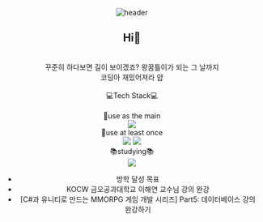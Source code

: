 <div align="center">

![header](https://capsule-render.vercel.app/api?type=slice&color=timeAuto&height=100&section=header&text=Jiryeong's%20github&fontSize=50)
</br>
## Hi👋 
</br>
꾸준히 하다보면 길이 보이겠죠?  왕꿈틀이가 되는 그 날까지
</br>
 코딩아 재밌어져라 얍 
</br>
</br>
💻Tech Stack💻
</br>
</br>
📝use as the main
</br>
<img src="https://img.shields.io/badge/C++-00599C?style=for-the-badge&logo=cplusplus&logoColor=white">
</br>
📝use at least once
</br>

<img src="https://img.shields.io/badge/html-E34F26?style=for-the-badge&logo=html5&logoColor=white">
<img src="https://img.shields.io/badge/css-1572B6?style=for-the-badge&logo=css3&logoColor=white">
</br>
📚studying📚
</br>
<img src="https://img.shields.io/badge/Unity-0000?style=for-the-badge&logo=unity&logoColor=white">


+ 방학 달성 목표
+ KOCW 금오공과대학교 이해연 교수님 강의 완강
+ [C#과 유니티로 만드는 MMORPG 게임 개발 시리즈] Part5: 데이터베이스 강의 완강하기
